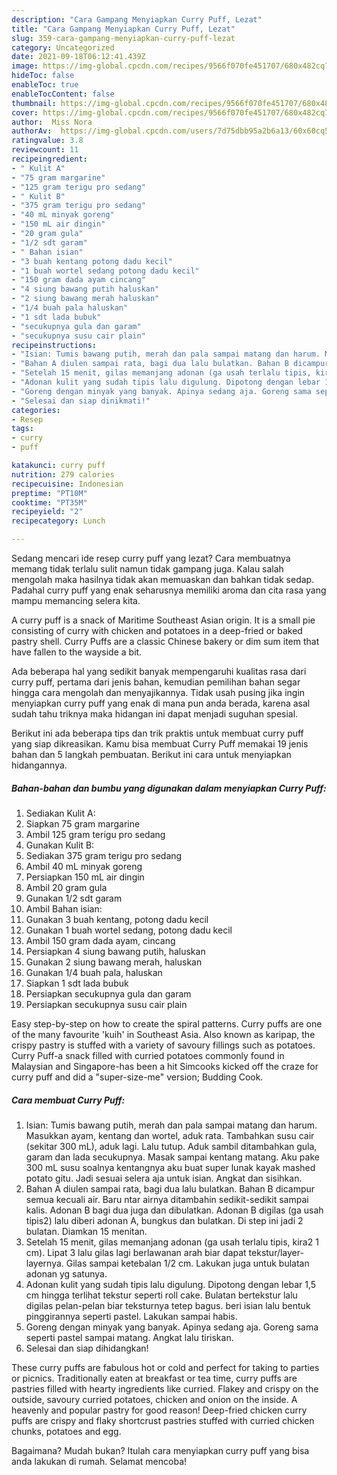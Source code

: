 ```yaml
---
description: "Cara Gampang Menyiapkan Curry Puff, Lezat"
title: "Cara Gampang Menyiapkan Curry Puff, Lezat"
slug: 359-cara-gampang-menyiapkan-curry-puff-lezat
category: Uncategorized
date: 2021-09-18T06:12:41.439Z
image: https://img-global.cpcdn.com/recipes/9566f070fe451707/680x482cq70/curry-puff-foto-resep-utama.jpg
hideToc: false
enableToc: true
enableTocContent: false
thumbnail: https://img-global.cpcdn.com/recipes/9566f070fe451707/680x482cq70/curry-puff-foto-resep-utama.jpg
cover: https://img-global.cpcdn.com/recipes/9566f070fe451707/680x482cq70/curry-puff-foto-resep-utama.jpg
author:  Miss Nora
authorAv:  https://img-global.cpcdn.com/users/7d75dbb95a2b6a13/60x60cq50/avatar.jpg
ratingvalue: 3.8
reviewcount: 11
recipeingredient:
- " Kulit A"
- "75 gram margarine"
- "125 gram terigu pro sedang"
- " Kulit B"
- "375 gram terigu pro sedang"
- "40 mL minyak goreng"
- "150 mL air dingin"
- "20 gram gula"
- "1/2 sdt garam"
- " Bahan isian"
- "3 buah kentang potong dadu kecil"
- "1 buah wortel sedang potong dadu kecil"
- "150 gram dada ayam cincang"
- "4 siung bawang putih haluskan"
- "2 siung bawang merah haluskan"
- "1/4 buah pala haluskan"
- "1 sdt lada bubuk"
- "secukupnya gula dan garam"
- "secukupnya susu cair plain"
recipeinstructions:
- "Isian: Tumis bawang putih, merah dan pala sampai matang dan harum. Masukkan ayam, kentang dan wortel, aduk rata. Tambahkan susu cair (sekitar 300 mL), aduk lagi. Lalu tutup. Aduk sambil ditambahkan gula, garam dan lada secukupnya. Masak sampai kentang matang. Aku pake 300 mL susu soalnya kentangnya aku buat super lunak kayak mashed potato gitu. Jadi sesuai selera aja untuk isian. Angkat dan sisihkan."
- "Bahan A diulen sampai rata, bagi dua lalu bulatkan. Bahan B dicampur semua kecuali air. Baru ntar airnya ditambahin sedikit-sedikit sampai kalis. Adonan B bagi dua juga dan dibulatkan. Adonan B digilas (ga usah tipis2) lalu diberi adonan A, bungkus dan bulatkan. Di step ini jadi 2 bulatan. Diamkan 15 menitan."
- "Setelah 15 menit, gilas memanjang adonan (ga usah terlalu tipis, kira2 1 cm). Lipat 3 lalu gilas lagi berlawanan arah biar dapat tekstur/layer-layernya. Gilas sampai ketebalan 1/2 cm. Lakukan juga untuk bulatan adonan yg satunya."
- "Adonan kulit yang sudah tipis lalu digulung. Dipotong dengan lebar 1,5 cm hingga terlihat tekstur seperti roll cake. Bulatan bertekstur lalu digilas pelan-pelan biar teksturnya tetep bagus. beri isian lalu bentuk pinggirannya seperti pastel. Lakukan sampai habis."
- "Goreng dengan minyak yang banyak. Apinya sedang aja. Goreng sama seperti pastel sampai matang. Angkat lalu tiriskan."
- "Selesai dan siap dinikmati!"
categories:
- Resep
tags:
- curry
- puff

katakunci: curry puff 
nutrition: 279 calories
recipecuisine: Indonesian
preptime: "PT10M"
cooktime: "PT35M"
recipeyield: "2"
recipecategory: Lunch

---
```



Sedang mencari ide resep curry puff yang lezat? Cara membuatnya memang tidak terlalu sulit namun tidak gampang juga. Kalau salah mengolah maka hasilnya tidak akan memuaskan dan bahkan tidak sedap. Padahal curry puff yang enak seharusnya memiliki aroma dan cita rasa yang mampu memancing selera kita.


A curry puff is a snack of Maritime Southeast Asian origin. It is a small pie consisting of curry with chicken and potatoes in a deep-fried or baked pastry shell. Curry Puffs are a classic Chinese bakery or dim sum item that have fallen to the wayside a bit.

Ada beberapa hal yang sedikit banyak mempengaruhi kualitas rasa dari curry puff, pertama dari jenis bahan, kemudian pemilihan bahan segar hingga cara mengolah dan menyajikannya. Tidak usah pusing jika ingin menyiapkan curry puff yang enak di mana pun anda berada, karena asal sudah tahu triknya maka hidangan ini dapat menjadi suguhan spesial.


Berikut ini ada beberapa tips dan trik praktis untuk membuat curry puff yang siap dikreasikan. Kamu bisa membuat Curry Puff memakai 19 jenis bahan dan 5 langkah pembuatan. Berikut ini cara untuk menyiapkan hidangannya.

<!--inarticleads1-->

##### Bahan-bahan dan bumbu yang digunakan dalam menyiapkan Curry Puff:

1. Sediakan  Kulit A:
1. Siapkan 75 gram margarine
1. Ambil 125 gram terigu pro sedang
1. Gunakan  Kulit B:
1. Sediakan 375 gram terigu pro sedang
1. Ambil 40 mL minyak goreng
1. Persiapkan 150 mL air dingin
1. Ambil 20 gram gula
1. Gunakan 1/2 sdt garam
1. Ambil  Bahan isian:
1. Gunakan 3 buah kentang, potong dadu kecil
1. Gunakan 1 buah wortel sedang, potong dadu kecil
1. Ambil 150 gram dada ayam, cincang
1. Persiapkan 4 siung bawang putih, haluskan
1. Gunakan 2 siung bawang merah, haluskan
1. Gunakan 1/4 buah pala, haluskan
1. Siapkan 1 sdt lada bubuk
1. Persiapkan secukupnya gula dan garam
1. Persiapkan secukupnya susu cair plain


Easy step-by-step on how to create the spiral patterns. Curry puffs are one of the many favourite &#39;kuih&#39; in Southeast Asia. Also known as karipap, the crispy pastry is stuffed with a variety of savoury fillings such as potatoes. Curry Puff-a snack filled with curried potatoes commonly found in Malaysian and Singapore-has been a hit Simcooks kicked off the craze for curry puff and did a &#34;super-size-me&#34; version; Budding Cook. 

<!--inarticleads2-->

##### Cara membuat Curry Puff:

1. Isian: Tumis bawang putih, merah dan pala sampai matang dan harum. Masukkan ayam, kentang dan wortel, aduk rata. Tambahkan susu cair (sekitar 300 mL), aduk lagi. Lalu tutup. Aduk sambil ditambahkan gula, garam dan lada secukupnya. Masak sampai kentang matang. Aku pake 300 mL susu soalnya kentangnya aku buat super lunak kayak mashed potato gitu. Jadi sesuai selera aja untuk isian. Angkat dan sisihkan.
1. Bahan A diulen sampai rata, bagi dua lalu bulatkan. Bahan B dicampur semua kecuali air. Baru ntar airnya ditambahin sedikit-sedikit sampai kalis. Adonan B bagi dua juga dan dibulatkan. Adonan B digilas (ga usah tipis2) lalu diberi adonan A, bungkus dan bulatkan. Di step ini jadi 2 bulatan. Diamkan 15 menitan.
1. Setelah 15 menit, gilas memanjang adonan (ga usah terlalu tipis, kira2 1 cm). Lipat 3 lalu gilas lagi berlawanan arah biar dapat tekstur/layer-layernya. Gilas sampai ketebalan 1/2 cm. Lakukan juga untuk bulatan adonan yg satunya.
1. Adonan kulit yang sudah tipis lalu digulung. Dipotong dengan lebar 1,5 cm hingga terlihat tekstur seperti roll cake. Bulatan bertekstur lalu digilas pelan-pelan biar teksturnya tetep bagus. beri isian lalu bentuk pinggirannya seperti pastel. Lakukan sampai habis.
1. Goreng dengan minyak yang banyak. Apinya sedang aja. Goreng sama seperti pastel sampai matang. Angkat lalu tiriskan.
1. Selesai dan siap dihidangkan!

These curry puffs are fabulous hot or cold and perfect for taking to parties or picnics. Traditionally eaten at breakfast or tea time, curry puffs are pastries filled with hearty ingredients like curried. Flakey and crispy on the outside, savoury curried potatoes, chicken and onion on the inside. A heavenly and popular pastry for good reason! Deep-fried chicken curry puffs are crispy and flaky shortcrust pastries stuffed with curried chicken chunks, potatoes and egg. 

Bagaimana? Mudah bukan? Itulah cara menyiapkan curry puff yang bisa anda lakukan di rumah. Selamat mencoba!
